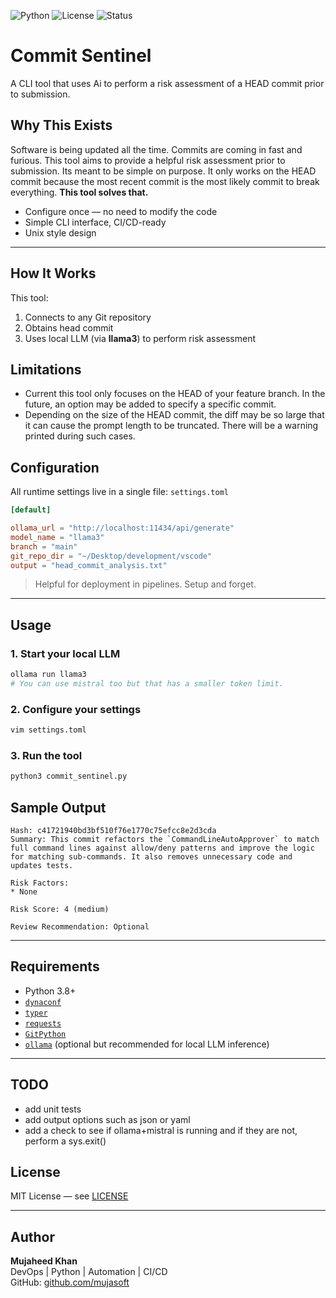![Python](https://img.shields.io/badge/python-3.8+-blue)
![License](https://img.shields.io/github/license/mujasoft/git_log_analyser)
![Status](https://img.shields.io/badge/status-WIP-orange)

# Commit Sentinel
A CLI tool that uses Ai to perform a risk assessment of a HEAD commit prior to submission.

## Why This Exists

Software is being updated all the time. Commits are coming in fast and furious. This tool
aims to provide a helpful risk assessment prior to submission. Its meant to be simple on
purpose. It only works on the HEAD commit because the most recent commit is the most likely
commit to break everything.
**This tool solves that.**

- Configure once — no need to modify the code
- Simple CLI interface, CI/CD-ready
- Unix style design

---

## How It Works

This tool:
1. Connects to any Git repository
2. Obtains head commit
3. Uses local LLM (via **llama3**) to perform risk assessment

## Limitations
- Current this tool only focuses on the HEAD of your feature branch. In the future, an option
may be added to specify a specific commit.
- Depending on the size of the HEAD commit, the diff may be so large that it can cause the prompt length to be truncated. There will be a warning printed during such cases.

## Configuration

All runtime settings live in a single file: `settings.toml`

```toml
[default]

ollama_url = "http://localhost:11434/api/generate"
model_name = "llama3"
branch = "main"
git_repo_dir = "~/Desktop/development/vscode"
output = "head_commit_analysis.txt"
```

> Helpful for deployment in pipelines. Setup and forget.

---

## Usage

### 1. Start your local LLM
```bash
ollama run llama3
# You can use mistral too but that has a smaller token limit.
```

### 2. Configure your settings
```bash
vim settings.toml
```

### 3. Run the tool
```bash
python3 commit_sentinel.py
```

## Sample Output

```text
Hash: c41721940bd3bf510f76e1770c75efcc8e2d3cda
Summary: This commit refactors the `CommandLineAutoApprover` to match full command lines against allow/deny patterns and improve the logic for matching sub-commands. It also removes unnecessary code and updates tests.

Risk Factors:
* None

Risk Score: 4 (medium)

Review Recommendation: Optional
```

---

## Requirements

- Python 3.8+
- [`dynaconf`](https://www.dynaconf.com/)
- [`typer`](https://typer.tiangolo.com/)
- [`requests`](https://docs.python-requests.org/en/master/)
- [`GitPython`](https://gitpython.readthedocs.io/en/stable/)
- [`ollama`](https://ollama.com) (optional but recommended for local LLM inference)

---

## TODO

- add unit tests
- add output options such as json or yaml
- add a check to see if ollama+mistral is running and if they are not, perform a sys.exit()

## License

MIT License — see [LICENSE](./LICENSE)

---

## Author

**Mujaheed Khan**  
DevOps | Python | Automation | CI/CD  
GitHub: [github.com/mujasoft](https://github.com/mujasoft)